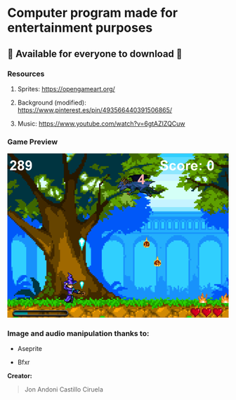 

# Computer program made for __entertainment purposes__
## 🐉 Available for everyone to download 🐉

### Resources

1. Sprites: https://opengameart.org/ 

2. Background (modified): https://www.pinterest.es/pin/493566440391506865/ 

3. Music: https://www.youtube.com/watch?v=6gtAZIZQCuw

### Game Preview

![GitHub Logo](game.png)

### Image and audio manipulation thanks to:

* Aseprite

* Bfxr

__Creator:__

> Jon Andoni Castillo Ciruela





